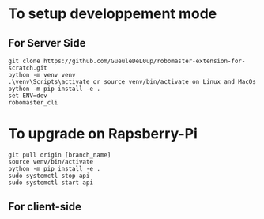 # To setup developpement mode

## For Server Side

```shell
git clone https://github.com/GueuleDeL0up/robomaster-extension-for-scratch.git
python -m venv venv
.\venv\Scripts\activate or source venv/bin/activate on Linux and MacOs
python -m pip install -e .
set ENV=dev
robomaster_cli
```

# To upgrade on Rapsberry-Pi

```
git pull origin [branch_name]
source venv/bin/activate
python -m pip install -e .
sudo systemctl stop api
sudo systemctl start api
```

## For client-side

```

```
